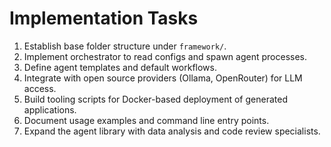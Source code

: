 # Implementation Tasks

1. Establish base folder structure under `framework/`.
2. Implement orchestrator to read configs and spawn agent processes.
3. Define agent templates and default workflows.
4. Integrate with open source providers (Ollama, OpenRouter) for LLM access.
5. Build tooling scripts for Docker-based deployment of generated applications.
6. Document usage examples and command line entry points.
7. Expand the agent library with data analysis and code review specialists.
